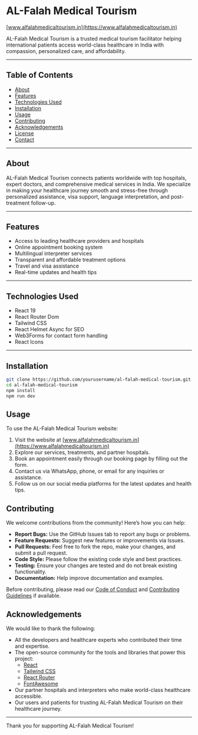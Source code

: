 # AL-Falah Medical Tourism

[www.alfalahmedicaltourism.in](https://www.alfalahmedicaltourism.in)

AL-Falah Medical Tourism is a trusted medical tourism facilitator helping international patients access world-class healthcare in India with compassion, personalized care, and affordability.

---

## Table of Contents

- [About](#about)  
- [Features](#features)  
- [Technologies Used](#technologies-used)  
- [Installation](#installation)  
- [Usage](#usage)  
- [Contributing](#contributing)  
- [Acknowledgements](#acknowledgements)  
- [License](#license)  
- [Contact](#contact)  

---

## About

AL-Falah Medical Tourism connects patients worldwide with top hospitals, expert doctors, and comprehensive medical services in India. We specialize in making your healthcare journey smooth and stress-free through personalized assistance, visa support, language interpretation, and post-treatment follow-up.

---

## Features

- Access to leading healthcare providers and hospitals  
- Online appointment booking system  
- Multilingual interpreter services  
- Transparent and affordable treatment options  
- Travel and visa assistance  
- Real-time updates and health tips  

---

## Technologies Used

- React 19  
- React Router Dom  
- Tailwind CSS  
- React Helmet Async for SEO  
- Web3Forms for contact form handling  
- React Icons  

---

## Installation

```bash
git clone https://github.com/yourusername/al-falah-medical-tourism.git
cd al-falah-medical-tourism
npm install
npm run dev
```
## Usage

To use the AL-Falah Medical Tourism website:

1. Visit the website at [www.alfalahmedicaltourism.in](https://www.alfalahmedicaltourism.in)
2. Explore our services, treatments, and partner hospitals.
3. Book an appointment easily through our booking page by filling out the form.
4. Contact us via WhatsApp, phone, or email for any inquiries or assistance.
5. Follow us on our social media platforms for the latest updates and health tips.

## Contributing

We welcome contributions from the community! Here’s how you can help:

- **Report Bugs:** Use the GitHub Issues tab to report any bugs or problems.
- **Feature Requests:** Suggest new features or improvements via Issues.
- **Pull Requests:** Feel free to fork the repo, make your changes, and submit a pull request.
- **Code Style:** Please follow the existing code style and best practices.
- **Testing:** Ensure your changes are tested and do not break existing functionality.
- **Documentation:** Help improve documentation and examples.

Before contributing, please read our [Code of Conduct](CODE_OF_CONDUCT.md) and [Contributing Guidelines](CONTRIBUTING.md) if available.

## Acknowledgements

We would like to thank the following:

- All the developers and healthcare experts who contributed their time and expertise.
- The open-source community for the tools and libraries that power this project:
  - [React](https://reactjs.org/)
  - [Tailwind CSS](https://tailwindcss.com/)
  - [React Router](https://reactrouter.com/)
  - [FontAwesome](https://fontawesome.com/)
- Our partner hospitals and interpreters who make world-class healthcare accessible.
- Our users and patients for trusting AL-Falah Medical Tourism on their healthcare journey.

---

Thank you for supporting AL-Falah Medical Tourism!
